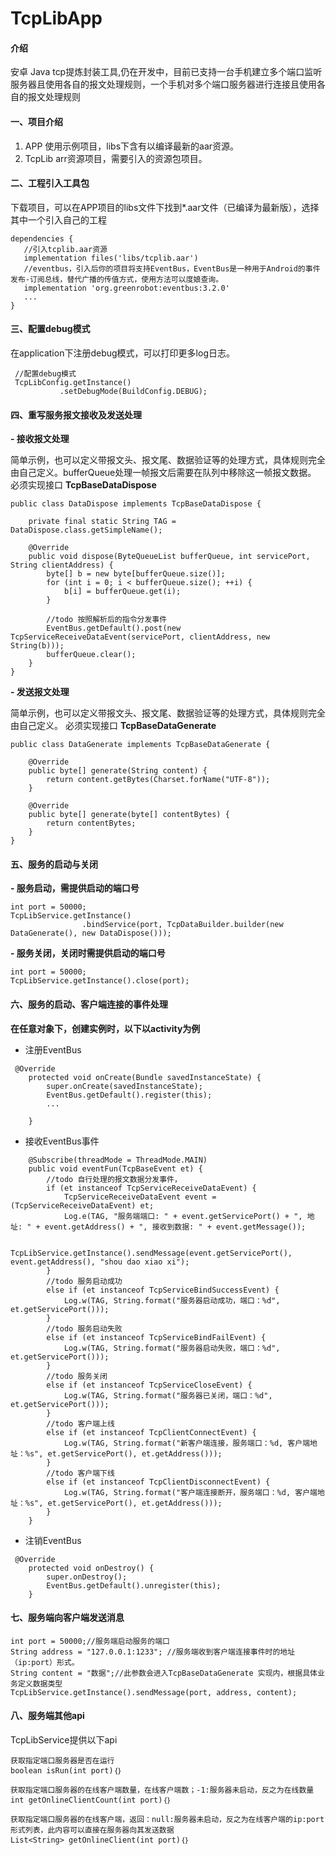 # TcpLibApp

#### 介绍
安卓 Java tcp提炼封装工具,仍在开发中，目前已支持一台手机建立多个端口监听服务器且使用各自的报文处理规则，一个手机对多个端口服务器进行连接且使用各自的报文处理规则

#### 一、项目介绍
1. APP 使用示例项目，libs下含有以编译最新的aar资源。
2. TcpLib arr资源项目，需要引入的资源包项目。

#### 二、工程引入工具包
下载项目，可以在APP项目的libs文件下找到*.aar文件（已编译为最新版），选择其中一个引入自己的工程

```
dependencies {
   //引入tcplib.aar资源
   implementation files('libs/tcplib.aar')
   //eventbus，引入后你的项目将支持EventBus，EventBus是一种用于Android的事件发布-订阅总线，替代广播的传值方式，使用方法可以度娘查询。
   implementation 'org.greenrobot:eventbus:3.2.0'
   ...
}
```
#### 三、配置debug模式
在application下注册debug模式，可以打印更多log日志。

```
 //配置debug模式
 TcpLibConfig.getInstance()
           .setDebugMode(BuildConfig.DEBUG);
```
#### 四、重写服务报文接收及发送处理
 **- 接收报文处理** 

简单示例，也可以定义带报文头、报文尾、数据验证等的处理方式，具体规则完全由自己定义。bufferQueue处理一帧报文后需要在队列中移除这一帧报文数据。
必须实现接口 **TcpBaseDataDispose** 

```
public class DataDispose implements TcpBaseDataDispose {

    private final static String TAG = DataDispose.class.getSimpleName();

    @Override
    public void dispose(ByteQueueList bufferQueue, int servicePort, String clientAddress) {
        byte[] b = new byte[bufferQueue.size()];
        for (int i = 0; i < bufferQueue.size(); ++i) {
            b[i] = bufferQueue.get(i);
        }

        //todo 按照解析后的指令分发事件
        EventBus.getDefault().post(new TcpServiceReceiveDataEvent(servicePort, clientAddress, new String(b)));
        bufferQueue.clear();
    }
}
```
 **- 发送报文处理** 

简单示例，也可以定义带报文头、报文尾、数据验证等的处理方式，具体规则完全由自己定义。
必须实现接口 **TcpBaseDataGenerate** 

```
public class DataGenerate implements TcpBaseDataGenerate {

    @Override
    public byte[] generate(String content) {
        return content.getBytes(Charset.forName("UTF-8"));
    }

    @Override
    public byte[] generate(byte[] contentBytes) {
        return contentBytes;
    }
}
```
#### 五、服务的启动与关闭
 **- 服务启动，需提供启动的端口号** 

```
int port = 50000;
TcpLibService.getInstance()
                .bindService(port, TcpDataBuilder.builder(new DataGenerate(), new DataDispose()));
```

 **- 服务关闭，关闭时需提供启动的端口号** 

```
int port = 50000;
TcpLibService.getInstance().close(port);
```
#### 六、服务的启动、客户端连接的事件处理

 **在任意对象下，创建实例时，以下以activity为例** 

- 注册EventBus
```
 @Override
    protected void onCreate(Bundle savedInstanceState) {
        super.onCreate(savedInstanceState);
        EventBus.getDefault().register(this);
        ...

    }
```
- 接收EventBus事件
```
    @Subscribe(threadMode = ThreadMode.MAIN)
    public void eventFun(TcpBaseEvent et) {
        //todo 自行处理的报文数据分发事件，
        if (et instanceof TcpServiceReceiveDataEvent) {
            TcpServiceReceiveDataEvent event = (TcpServiceReceiveDataEvent) et;
            Log.e(TAG, "服务端端口: " + event.getServicePort() + ", 地址: " + event.getAddress() + ", 接收到数据: " + event.getMessage());

            TcpLibService.getInstance().sendMessage(event.getServicePort(), event.getAddress(), "shou dao xiao xi");
        }
        //todo 服务启动成功
        else if (et instanceof TcpServiceBindSuccessEvent) {
            Log.w(TAG, String.format("服务器启动成功，端口：%d", et.getServicePort()));
        }
        //todo 服务启动失败
        else if (et instanceof TcpServiceBindFailEvent) {
            Log.w(TAG, String.format("服务器启动失败，端口：%d", et.getServicePort()));
        }
        //todo 服务关闭
        else if (et instanceof TcpServiceCloseEvent) {
            Log.w(TAG, String.format("服务器已关闭，端口：%d", et.getServicePort()));
        }
        //todo 客户端上线
        else if (et instanceof TcpClientConnectEvent) {
            Log.w(TAG, String.format("新客户端连接，服务端口：%d, 客户端地址：%s", et.getServicePort(), et.getAddress()));
        }
        //todo 客户端下线
        else if (et instanceof TcpClientDisconnectEvent) {
            Log.w(TAG, String.format("客户端连接断开，服务端口：%d, 客户端地址：%s", et.getServicePort(), et.getAddress()));
        }
    }
```
- 注销EventBus

```
 @Override
    protected void onDestroy() {
        super.onDestroy();
        EventBus.getDefault().unregister(this);
    }
```

#### 七、服务端向客户端发送消息

```
int port = 50000;//服务端启动服务的端口
String address = "127.0.0.1:1233"; //服务端收到客户端连接事件时的地址 （ip:port）形式。
String content = "数据";//此参数会进入TcpBaseDataGenerate 实现内，根据具体业务定义数据类型
TcpLibService.getInstance().sendMessage(port, address, content);
```
#### 八、服务端其他api

TcpLibService提供以下api
```
获取指定端口服务器是否在运行
boolean isRun(int port)｛｝
```
```
获取指定端口服务器的在线客户端数量，在线客户端数；-1:服务器未启动，反之为在线数量
int getOnlineClientCount(int port)｛｝
```
```
获取指定端口服务器的在线客户端，返回：null:服务器未启动，反之为在线客户端的ip:port形式列表，此内容可以直接在服务器向其发送数据
List<String> getOnlineClient(int port)｛｝
```
